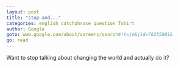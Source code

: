 ```yaml
---
layout: post
title: "stop and..."
categories: english catchphrase question Tshirt
author: Google
goto: www.google.com/about/careers/search#!t=jo&jid=70255001&
go: read
---
```

Want to stop talking about changing the world and actually do it?
